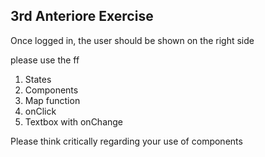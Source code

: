 3rd Anteriore Exercise
---
Once logged in, the user should be shown on the right side

please use the ff
1. States
2. Components
3. Map function 
4. onClick
5. Textbox with onChange

Please think critically regarding your use of components
